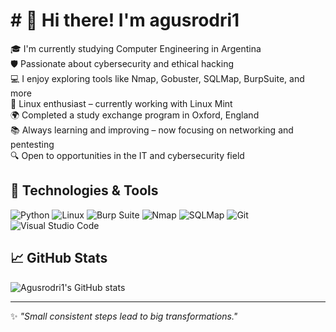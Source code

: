 # # 👋 Hi there! I'm agusrodri1

🎓 I'm currently studying Computer Engineering in Argentina  
🛡️ Passionate about cybersecurity and ethical hacking  
💻 I enjoy exploring tools like Nmap, Gobuster, SQLMap, BurpSuite, and more  
🐧 Linux enthusiast – currently working with Linux Mint  
🌍 Completed a study exchange program in Oxford, England  
📚 Always learning and improving – now focusing on networking and pentesting  
🔍 Open to opportunities in the IT and cybersecurity field

## 🧰 Technologies & Tools

![Python](https://img.shields.io/badge/Python-3776AB?style=for-the-badge&logo=python&logoColor=white)
![Linux](https://img.shields.io/badge/Linux-FCC624?style=for-the-badge&logo=linux&logoColor=black)
![Burp Suite](https://img.shields.io/badge/Burp_Suite-FF6600?style=for-the-badge&logo=burpsuite&logoColor=white)
![Nmap](https://img.shields.io/badge/Nmap-218FBD?style=for-the-badge&logo=nmap&logoColor=white)
![SQLMap](https://img.shields.io/badge/SQLMap-CC0000?style=for-the-badge&logo=databricks&logoColor=white)
![Git](https://img.shields.io/badge/Git-F05032?style=for-the-badge&logo=git&logoColor=white)
![Visual Studio Code](https://img.shields.io/badge/VS_Code-007ACC?style=for-the-badge&logo=visualstudiocode&logoColor=white)

## 📈 GitHub Stats

![Agusrodri1's GitHub stats](https://github-readme-stats.vercel.app/api?username=agusrodri1&show_icons=true&theme=radical)

---

✨ *"Small consistent steps lead to big transformations."*

